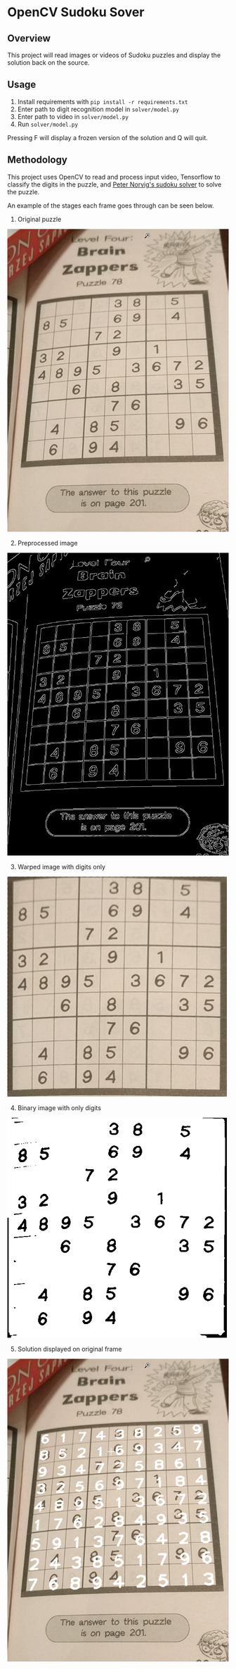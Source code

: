# OpenCV Sudoku Sover

## Overview
This project will read images or videos of Sudoku puzzles and display the solution back on the source. 

## Usage 
1. Install requirements with ``pip install -r requirements.txt``
2. Enter path to digit recognition model in ``solver/model.py``
3. Enter path to video in `solver/model.py`
4. Run ``solver/model.py``

Pressing F will display a frozen version of the solution and Q will quit.

## Methodology
This project uses OpenCV to read and process input video, Tensorflow to classify the digits in the puzzle, and [Peter Norvig's sudoku solver](https://norvig.com/sudopy.shtml) to solve the puzzle. 

An example of the stages each frame goes through can be seen below. 

1. Original puzzle 

![example puzzle](https://github.com/ryan570/opencv-sudoku-solver/blob/master/examples/puzzle.png?raw=true)

2. Preprocessed image

![example puzzle](https://github.com/ryan570/opencv-sudoku-solver/blob/master/examples/preprocessed.png?raw=true)

3. Warped image with digits only
   
![example puzzle](https://github.com/ryan570/opencv-sudoku-solver/blob/master/examples/warped_puzzle.png?raw=true)

4. Binary image with only digits
   
![example puzzle](https://github.com/ryan570/opencv-sudoku-solver/blob/master/examples/digits_only.png?raw=true)

5. Solution displayed on original frame
   
![example puzzle](https://github.com/ryan570/opencv-sudoku-solver/blob/master/examples/solution.png?raw=true)